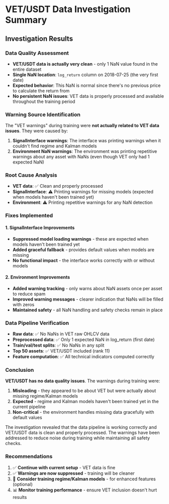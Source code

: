 # VET/USDT Data Investigation Summary

## Investigation Results

### Data Quality Assessment
- **VET/USDT data is actually very clean** - only 1 NaN value found in the entire dataset
- **Single NaN location**: `log_return` column on 2018-07-25 (the very first date)
- **Expected behavior**: This NaN is normal since there's no previous price to calculate the return from
- **No persistent NaN issues**: VET data is properly processed and available throughout the training period

### Warning Source Identification
The "VET warnings" during training were **not actually related to VET data issues**. They were caused by:

1. **SignalInterface warnings**: The interface was printing warnings when it couldn't find regime and Kalman models
2. **Environment NaN warnings**: The environment was printing repetitive warnings about any asset with NaNs (even though VET only had 1 expected NaN)

### Root Cause Analysis
- **VET data**: ✅ Clean and properly processed
- **SignalInterface**: ⚠️ Printing warnings for missing models (expected when models haven't been trained yet)
- **Environment**: ⚠️ Printing repetitive warnings for any NaN detection

### Fixes Implemented

#### 1. SignalInterface Improvements
- **Suppressed model loading warnings** - these are expected when models haven't been trained yet
- **Added graceful fallback** - provides default values when models are missing
- **No functional impact** - the interface works correctly with or without models

#### 2. Environment Improvements  
- **Added warning tracking** - only warns about NaN assets once per asset to reduce spam
- **Improved warning messages** - clearer indication that NaNs will be filled with zeros
- **Maintained safety** - all NaN handling and safety checks remain in place

### Data Pipeline Verification
- **Raw data**: ✅ No NaNs in VET raw OHLCV data
- **Preprocessed data**: ✅ Only 1 expected NaN in log_return (first date)
- **Train/val/test splits**: ✅ No NaNs in any split
- **Top 50 assets**: ✅ VET/USDT included (rank 11)
- **Feature computation**: ✅ All technical indicators computed correctly

### Conclusion
**VET/USDT has no data quality issues**. The warnings during training were:
1. **Misleading** - they appeared to be about VET but were actually about missing regime/Kalman models
2. **Expected** - regime and Kalman models haven't been trained yet in the current pipeline
3. **Non-critical** - the environment handles missing data gracefully with default values

The investigation revealed that the data pipeline is working correctly and VET/USDT data is clean and properly processed. The warnings have been addressed to reduce noise during training while maintaining all safety checks.

### Recommendations
1. ✅ **Continue with current setup** - VET data is fine
2. ✅ **Warnings are now suppressed** - training will be cleaner
3. 🔄 **Consider training regime/Kalman models** - for enhanced features (optional)
4. 📊 **Monitor training performance** - ensure VET inclusion doesn't hurt results 